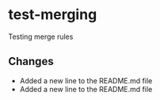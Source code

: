 # test-merging

Testing merge rules

## Changes

- Added a new line to the README.md file
- Added a new line to the README.md file

